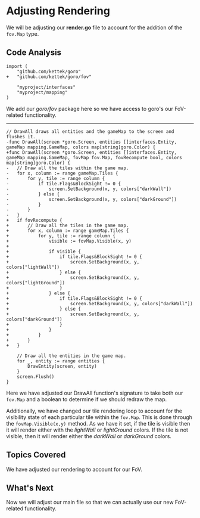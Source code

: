 # Adjusting Rendering
We will be adjusting our **render.go** file to account for the addition of the `fov.Map` type.

## Code Analysis

```
import (
	"github.com/kettek/goro"
+	"github.com/kettek/goro/fov"

	"myproject/interfaces"
	"myproject/mapping"
)
```
We add our *goro/fov* package here so we have access to goro's our FoV-related functionality.

---
```
// DrawAll draws all entities and the gameMap to the screen and flushes it.
-func DrawAll(screen *goro.Screen, entities []interfaces.Entity, gameMap mapping.GameMap, colors map[string]goro.Color) {
+func DrawAll(screen *goro.Screen, entities []interfaces.Entity, gameMap mapping.GameMap, fovMap fov.Map, fovRecompute bool, colors map[string]goro.Color) {
-	// Draw all the tiles within the game map.
-	for x, column := range gameMap.Tiles {
-		for y, tile := range column {
-			if tile.Flags&BlockSight != 0 {
-				screen.SetBackground(x, y, colors["darkWall"])
-			} else {
-				screen.SetBackground(x, y, colors["darkGround"])
-			}
-		}
-	}
+	if fovRecompute {
+		// Draw all the tiles in the game map.
+		for x, column := range gameMap.Tiles {
+			for y, tile := range column {
+				visible := fovMap.Visible(x, y)
+
+				if visible {
+					if tile.Flags&BlockSight != 0 {
+						screen.SetBackground(x, y, colors["lightWall"])
+					} else {
+						screen.SetBackground(x, y, colors["lightGround"])
+					}
+				} else {
+					if tile.Flags&BlockSight != 0 {
+						screen.SetBackground(x, y, colors["darkWall"])
+					} else {
+						screen.SetBackground(x, y, colors["darkGround"])
+					}
+				}
+			}
+		}
+	}

	// Draw all the entities in the game map.
	for _, entity := range entities {
		DrawEntity(screen, entity)
	}
	screen.Flush()
}
```
Here we have adjusted our DrawAll function's signature to take both our `fov.Map` and a boolean to determine if we should redraw the map.

Additionally, we have changed our tile rendering loop to account for the visibility state of each particular tile within the `fov.Map`. This is done through the `fovMap.Visible(x,y)` method. As we have it set, if the tile is visible then it will render either with the *lightWall* or *lightGround* colors. If the tile is not visible, then it will render either the *darkWall* or *darkGround* colors.

## Topics Covered
We have adjusted our rendering to account for our FoV.

## What's Next
Now we will adjust our main file so that we can actually use our new FoV-related functionality.
